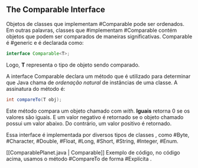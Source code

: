 
## The Comparable Interface
Objetos de classes que implementam #Comparable pode ser ordenados. Em outras palavras, classes que #implementam #Comparable contém objetos que podem ser comparados de maneiras significativas. Comparable é #generic e é declarada como:
```java
interface Comparable<T>;
```
Logo, **T** representa o tipo de objeto sendo comparado.

A interface Comparable declara um método que é utilizado para determinar que Java chama de *ordenação natural* de instâncias de uma classe. A assinatura do método é:
```java
int compareTo(T obj);
```
Este método compara um objeto chamado com *with*. 
**Iguais** retorna 0 se os valores são iguais. 
E um valor negativo é retornado se o objeto chamado possui um valor abaixo. 
Do contrário, um valor positivo é retornado.

Essa interface é implementada por diversos tipos de classes , como #Byte, #Character, #Double, #Float, #Long, #Short, #String, #Integer, #Enum.

[[ComparablePlanet.java | Comparable]]
Exemplo de código, no código acima, usamos o método  #CompareTo de forma #Explícita . 